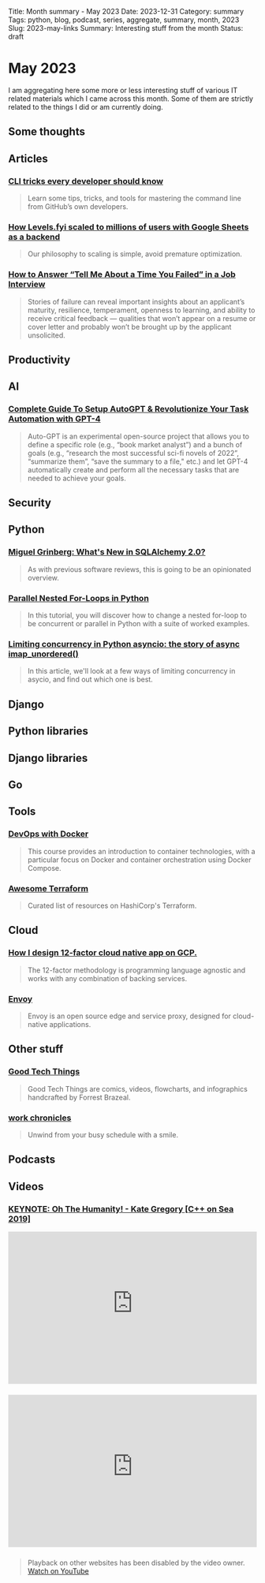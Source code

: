 Title: Month summary - May 2023
Date: 2023-12-31
Category: summary
Tags: python, blog, podcast, series, aggregate, summary, month, 2023
Slug: 2023-may-links
Summary: Interesting stuff from the month
Status: draft

# May 2023

I am aggregating here some more or less interesting stuff of various IT related materials which I came across this month.
Some of them are strictly related to the things I did or am currently doing.

## Some thoughts

## Articles

### [CLI tricks every developer should know](https://github.blog/2023-04-26-cli-tricks-every-developer-should-know/)

> Learn some tips, tricks, and tools for mastering the command line from GitHub’s own developers.

### [How Levels.fyi scaled to millions of users with Google Sheets as a backend](https://www.levels.fyi/blog/scaling-to-millions-with-google-sheets.html)

> Our philosophy to scaling is simple, avoid premature optimization.

### [How to Answer “Tell Me About a Time You Failed” in a Job Interview ](https://hbr.org/2023/01/how-to-answer-tell-me-about-a-time-you-failed-in-a-job-interview)

> Stories of failure can reveal important insights about an applicant’s maturity, resilience, temperament,
> openness to learning, and ability to receive critical feedback — qualities that won’t appear on a resume or cover letter and probably won’t be brought up by the applicant unsolicited.

## Productivity

## AI

### [Complete Guide To Setup AutoGPT & Revolutionize Your Task Automation with GPT-4](https://scribe.rip/complete-guide-to-setup-autogpt-revolutionize-your-task-automation-with-gpt-4-39eda5a85821)

> Auto-GPT is an experimental open-source project that allows you to define a specific role (e.g., “book market analyst”) and a bunch of goals (e.g., “research the most successful sci-fi novels of 2022”, “summarize them”, “save the summary to a file," etc.) and let GPT-4 automatically create and perform all the necessary tasks that are needed to achieve your goals.

## Security

## Python

### [Miguel Grinberg: What's New in SQLAlchemy 2.0?](https://blog.miguelgrinberg.com/post/what-s-new-in-sqlalchemy-2-0)

> As with previous software reviews, this is going to be an opinionated overview.

### [Parallel Nested For-Loops in Python](https://superfastpython.com/parallel-nested-for-loops-in-python/#Single_Process_Pool_and_Shared_Queue_unbounded)

> In this tutorial, you will discover how to change a nested for-loop to be concurrent or parallel in Python with a suite of worked examples.

### [Limiting concurrency in Python asyncio: the story of async imap_unordered()](https://death.andgravity.com/limit-concurrency)

> In this article, we'll look at a few ways of limiting concurrency in asycio, and find out which one is best.

## Django

## Python libraries

## Django libraries

## Go

## Tools

### [DevOps with Docker](https://devopswithdocker.com/)

> This course provides an introduction to container technologies, with a particular focus on Docker and container orchestration using Docker Compose.

### [Awesome Terraform](https://github.com/shuaibiyy/awesome-terraform)

> Curated list of resources on HashiCorp's Terraform.

## Cloud

### [How I design 12-factor cloud native app on GCP.](https://medium.com/google-cloud/how-i-design-12-factor-cloud-native-app-on-gcp-e0af4fccb1b0)

> The 12-factor methodology is programming language agnostic and works with any combination of backing services.

### [Envoy](https://github.com/envoyproxy/envoy)

> Envoy is an open source edge and service proxy, designed for cloud-native applications.

## Other stuff

### [Good Tech Things ](https://www.goodtechthings.com/)

> Good Tech Things are comics, videos, flowcharts, and infographics handcrafted by Forrest Brazeal.

### [work chronicles](https://workchronicles.com/comics/)

> Unwind from your busy schedule with a smile.

## Podcasts

## Videos

### [KEYNOTE: Oh The Humanity! - Kate Gregory \[C++ on Sea 2019\]](https://www.youtube.com/watch?v=SzoquBerhUc)

<div class="videoWrapper" style="height:0; padding-bottom:56.25%; padding-top:25px; position:relative" height="0">
    <iframe style="position:absolute; top:0; width:100%" height="100%" width="100%" src="https://www.youtube-nocookie.com/embed/SzoquBerhUc" frameborder="0" allow="accelerometer; autoplay; encrypted-media; gyroscope; picture-in-picture" allowfullscreen></iframe>
</div>

### [](https://www.youtube.com/watch?v=VIDEO_ID)

<div class="videoWrapper" style="height:0; padding-bottom:56.25%; padding-top:25px; position:relative" height="0">
    <iframe style="position:absolute; top:0; width:100%" height="100%" width="100%" src="https://www.youtube-nocookie.com/embed/VIDEO_ID" frameborder="0" allow="accelerometer; autoplay; encrypted-media; gyroscope; picture-in-picture" allowfullscreen></iframe>
</div>

### [](https://www.youtube.com/watch?v=VIDEO_ID)

> Playback on other websites has been disabled by the video owner. [Watch on YouTube](https://www.youtube.com/watch?v=VIDEO_ID)
